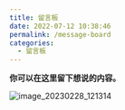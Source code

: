 ```yaml
---
title: 留言板
date: 2022-07-12 10:38:46
permalink: /message-board
categories: 
  - 留言板
---
```


**你可以在这里留下想说的内容。**

![image_20230228_121314](https://cdn.jsdelivr.net/gh/eryajf/tu/img/image_20230228_121314.jpg)
